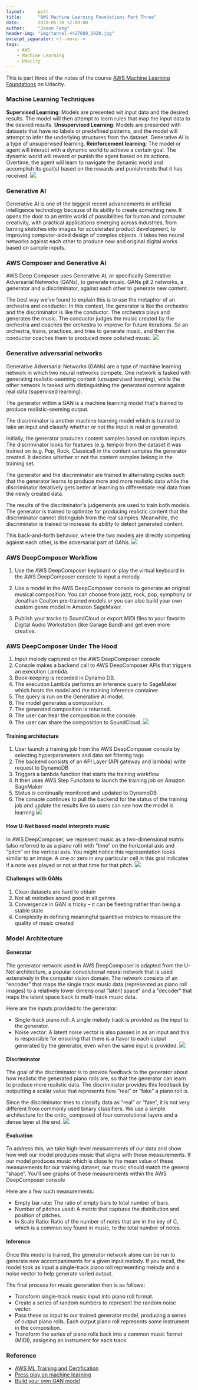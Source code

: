 ```yaml
---
layout:     post
title:      "AWS Machine Learning Foundations Part Three"
date:       2020-05-30 12:00:00
author:     "Jason Feng"
header-img: "img/tunnel-4427609_1920.jpg"
excerpt_separator: <!--more-->
tags:
    - AWS
    - Machine Learning
    - Udacity
---
```

This is part three of the notes of the course [AWS Machine Learning Foundations](https://classroom.udacity.com/courses/ud090) on Udacity.
<!--more-->

### Machine Learning Techniques
__Supervised Learning__: Models are presented wit input data and the desired results. The model will then attempt to learn rules that map the input data to the desired results.
__Unsupervised Learning__: Models are presented with datasets that have no labels or predefined patterns, and the model will attempt to infer the underlying structures from the dataset. Generative AI is a type of unsupervised learning.
__Reinforcement learning__: The model or agent will interact with a dynamic world to achieve a certain goal. The dynamic world will reward or punish the agent based on its actions. Overtime, the agent will learn to navigate the dynamic world and accomplish its goal(s) based on the rewards and punishments that it has received.
![](/img/2020-05-30-types-of-ml.jpg)
### Generative AI
Generative AI is one of the biggest recent advancements in artificial intelligence technology because of its ability to create something new. It opens the door to an entire world of possibilities for human and computer creativity, with practical applications emerging across industries, from turning sketches into images for accelerated product development, to improving computer-aided design of complex objects. It takes two neural networks against each other to produce new and original digital works based on sample inputs.

### AWS Composer and Generative AI
AWS Deep Composer uses Generative AI, or specifically Generative Adversarial Networks (GANs), to generate music. GANs pit 2 networks, a generator and a discriminator, against each other to generate new content.

The best way we’ve found to explain this is to use the metaphor of an orchestra and conductor. In this context, the generator is like the orchestra and the discriminator is like the conductor. The orchestra plays and generates the music. The conductor judges the music created by the orchestra and coaches the orchestra to improve for future iterations. So an orchestra, trains, practices, and tries to generate music, and then the conductor coaches them to produced more polished music.
![](/img/2020-05-30-aws-mle-orchestra-metaphor.jpg)
### Generative adversarial networks
Generative Adversarial Networks (GANs) are a type of machine learning network in which two neural networks compete. One network is tasked with generating realistic-seeming content (unsupervised learning), while the other network is tasked with distinguishing the generated content against real data (supervised learning).

The generator within a GAN is a machine learning model that's trained to produce realistic-seeming output.

The discriminator is another machine learning model which is trained to take an input and classify whether or not the input is real or generated.

Initially, the generator produces content samples based on random inputs.
The discriminator looks for features (e.g. tempo) from the dataset it was trained on (e.g. Pop, Rock, Classical) in the content samples the generator created. It decides whether or not the content samples belong in the training set.

The generator and the discriminator are trained in alternating cycles such that the generator learns to produce more and more realistic data while the discriminator iteratively gets better at learning to differentiate real data from the newly created data.

The results of the discriminator's judgements are used to train both models. The generator is trained to optimize for producing realistic content that the discriminator cannot distinguish from the real samples. Meanwhile, the discriminator is trained to increase its ability to detect generated content.

This back-and-forth behavior, where the two models are directly competing against each other, is the adversarial part of GANs.
![](/img/2020-05-30-aws-mle-demo-gan-image.png)
### AWS DeepComposer Workflow
1. Use the AWS DeepComposer keyboard or play the virtual keyboard in the AWS DeepComposer console to input a melody.

2. Use a model in the AWS DeepComposer console to generate an original musical composition. You can choose from jazz, rock, pop, symphony or Jonathan Coulton pre-trained models or you can also build your own custom genre model in Amazon SageMaker.

3. Publish your tracks to SoundCloud or export MIDI files to your favorite Digital Audio Workstation (like Garage Band) and get even more creative.

### AWS DeepComposer Under The Hood
1. Input melody captured on the AWS DeepComposer console
2. Console makes a backend call to AWS DeepComposer APIs that triggers an execution Lambda.
3. Book-keeping is recorded in Dynamo DB.
4. The execution Lambda performs an inference query to SageMaker which hosts the model and the training inference container.
5. The query is run on the Generative AI model.
6. The model generates a composition.
7. The generated composition is returned.
8. The user can hear the composition in the console.
9. The user can share the composition to SoundCloud.
![](/img/2020-05-30-aws-mle-under-hood-v2.jpg)
#### Training architecture
1. User launch a training job from the AWS DeepComposer console by selecting hyperparameters and data set filtering tags
2. The backend consists of an API Layer (API gateway and lambda) write request to DynamoDB
3. Triggers a lambda function that starts the training workflow
4. It then uses AWS Step Funcitons to launch the training job on Amazon SageMaker
5. Status is continually monitored and updated to DynamoDB
6. The console continues to pull the backend for the status of the training job and update the results live so users can see how the model is learning
![](/img/2020-05-30-aws-mle-train-arch.png)
#### How U-Net based model interprets music
In AWS DeepComposer, we represent music as a two-dimensional matrix (also referred to as a piano roll) with “time” on the horizontal axis and “pitch” on the vertical axis. You might notice this representation looks similar to an image. A one or zero in any particular cell in this grid indicates if a note was played or not at that time for that pitch.
![](/img/2020-05-30-pianoroll2.png)
#### Challenges with GANs
1. Clean datasets are hard to obtain
2. Not all melodies sound good in all genres
3. Convergence in GAN is tricky – it can be fleeting rather than being a stable state
4. Complexity in defining meaningful quantitive metrics to measure the quality of music created

### Model Architecture
#### Generator
The generator network used in AWS DeepComposer is adapted from the U-Net architecture, a popular convolutional neural network that is used extensively in the computer vision domain. The network consists of an “encoder” that maps the single track music data (represented as piano roll images) to a relatively lower dimensional “latent space“ and a ”decoder“ that maps the latent space back to multi-track music data.

Here are the inputs provided to the generator:

- Single-track piano roll: A single melody track is provided as the input to the generator.
- Noise vector: A latent noise vector is also passed in as an input and this is responsible for ensuring that there is a flavor to each output generated by the generator, even when the same input is provided.
![](/img/2020-05-30-aws-generator.png)
#### Discriminator
The goal of the discriminator is to provide feedback to the generator about how realistic the generated piano rolls are, so that the generator can learn to produce more realistic data. The discriminator provides this feedback by outputting a scalar value that represents how “real” or “fake” a piano roll is.

Since the discriminator tries to classify data as “real” or “fake”, it is not very different from commonly used binary classifiers. We use a simple architecture for the critic, composed of four convolutional layers and a dense layer at the end.
![](/img/2020-05-30-aws-discriminator.png)
#### Evaluation
To address this, we take high-level measurements of our data and show how well our model produces music that aligns with those measurements. If our model produces music which is close to the mean value of these measurements for our training dataset, our music should match the general “shape”. You’ll see graphs of these measurements within the AWS DeepComposer console

Here are a few such measurements:

- Empty bar rate: The ratio of empty bars to total number of bars.
- Number of pitches used: A metric that captures the distribution and position of pitches.
- In Scale Ratio: Ratio of the number of notes that are in the key of C, which is a common key found in music, to the total number of notes.

#### Inference
Once this model is trained, the generator network alone can be run to generate new accompaniments for a given input melody. If you recall, the model took as input a single-track piano roll representing melody and a noise vector to help generate varied output.

The final process for music generation then is as follows:

- Transform single-track music input into piano roll format.
- Create a series of random numbers to represent the random noise vector.
- Pass these as input to our trained generator model, producing a series of output piano rolls. Each output piano roll represents some instrument in the composition.
- Transform the series of piano rolls back into a common music format (MIDI), assigning an instrument for each track.

### Reference
- [AWS ML Training and Certification](https://aws.amazon.com/training/learning-paths/machine-learning/)
- [Press play on machine learning](https://d32g4xocucupjo.cloudfront.net/#welcome)
- [Build your own GAN model](https://github.com/aws-samples/aws-deepcomposer-samples)